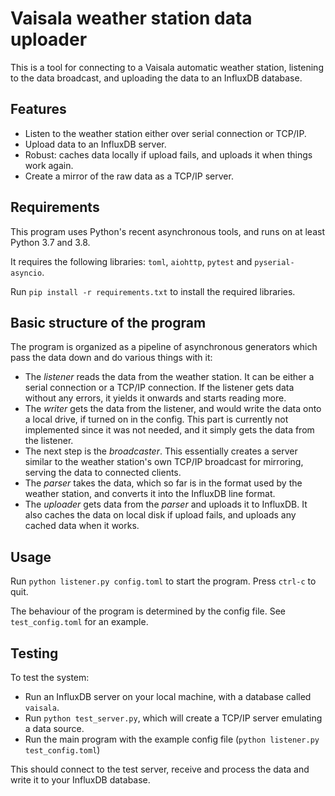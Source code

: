 
# Vaisala weather station data uploader

This is a tool for connecting to a Vaisala automatic weather station, listening to the
data broadcast, and uploading the data to an InfluxDB database.

## Features

- Listen to the weather station either over serial connection or TCP/IP.
- Upload data to an InfluxDB server.
- Robust: caches data locally if upload fails, and uploads it when things work again.
- Create a mirror of the raw data as a TCP/IP server.

## Requirements

This program uses Python's recent asynchronous tools, and runs on at least Python 3.7
and 3.8.

It requires the following libraries: `toml`, `aiohttp`, `pytest` and `pyserial-asyncio`.

Run `pip install -r requirements.txt` to install the required libraries.

## Basic structure of the program

The program is organized as a pipeline of asynchronous generators which pass the data
down and do various things with it:

- The _listener_ reads the data from the weather station. It can be either a serial
  connection or a TCP/IP connection. If the listener gets data without any errors,
  it yields it onwards and starts reading more.
- The _writer_ gets the data from the listener, and would write the data onto a local drive,
  if turned on in the config. This part is currently not implemented since it was
  not needed, and it simply gets the data from the listener.
- The next step is the _broadcaster_. This essentially creates a server similar to the weather
  station's own TCP/IP broadcast for mirroring, serving the data to connected clients.
- The _parser_ takes the data, which so far is in the format used by the weather station,
  and converts it into the InfluxDB line format.
- The _uploader_ gets data from the _parser_ and uploads it to InfluxDB. It also caches
  the data on local disk if upload fails, and uploads any cached data when it works.

## Usage

Run `python listener.py config.toml` to start the program. Press `ctrl-c` to quit.

The behaviour of the program is determined by the config file. See `test_config.toml`
for an example.

## Testing

To test the system:

- Run an InfluxDB server on your local machine, with a database called `vaisala`.
- Run `python test_server.py`, which will create a TCP/IP server emulating a data source.
- Run the main program with the example config file (`python listener.py test_config.toml`)

This should connect to the test server, receive and process the data and write it to your
InfluxDB database.
